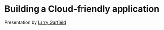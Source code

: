 # Building a Cloud-friendly application

Presentation by [Larry Garfield](http://www.garfieldtech.com)
